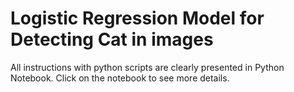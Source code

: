 # Logistic Regression Model for Detecting Cat in images

All instructions with python scripts are clearly presented in Python Notebook. Click on the notebook to see more details.
